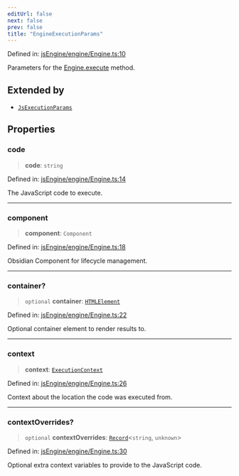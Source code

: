 ```yaml
---
editUrl: false
next: false
prev: false
title: "EngineExecutionParams"
---
```


Defined in: [jsEngine/engine/Engine.ts:10](https://github.com/mProjectsCode/obsidian-js-engine-plugin/blob/fff05749aaa23f9a775003f5828b7e747db4ed95/jsEngine/engine/Engine.ts#L10)

Parameters for the [Engine.execute](../../../../../obsidian-js-engine-plugin-docs/api/classes/engine/#execute) method.

## Extended by

- [`JsExecutionParams`](/obsidian-js-engine-plugin-docs/api/interfaces/jsexecutionparams/)

## Properties

### code

> **code**: `string`

Defined in: [jsEngine/engine/Engine.ts:14](https://github.com/mProjectsCode/obsidian-js-engine-plugin/blob/fff05749aaa23f9a775003f5828b7e747db4ed95/jsEngine/engine/Engine.ts#L14)

The JavaScript code to execute.

***

### component

> **component**: `Component`

Defined in: [jsEngine/engine/Engine.ts:18](https://github.com/mProjectsCode/obsidian-js-engine-plugin/blob/fff05749aaa23f9a775003f5828b7e747db4ed95/jsEngine/engine/Engine.ts#L18)

Obsidian Component for lifecycle management.

***

### container?

> `optional` **container**: [`HTMLElement`](https://developer.mozilla.org/docs/Web/API/HTMLElement)

Defined in: [jsEngine/engine/Engine.ts:22](https://github.com/mProjectsCode/obsidian-js-engine-plugin/blob/fff05749aaa23f9a775003f5828b7e747db4ed95/jsEngine/engine/Engine.ts#L22)

Optional container element to render results to.

***

### context

> **context**: [`ExecutionContext`](/obsidian-js-engine-plugin-docs/api/type-aliases/executioncontext/)

Defined in: [jsEngine/engine/Engine.ts:26](https://github.com/mProjectsCode/obsidian-js-engine-plugin/blob/fff05749aaa23f9a775003f5828b7e747db4ed95/jsEngine/engine/Engine.ts#L26)

Context about the location the code was executed from.

***

### contextOverrides?

> `optional` **contextOverrides**: [`Record`](https://www.typescriptlang.org/docs/handbook/utility-types.html#recordkeys-type)\<`string`, `unknown`\>

Defined in: [jsEngine/engine/Engine.ts:30](https://github.com/mProjectsCode/obsidian-js-engine-plugin/blob/fff05749aaa23f9a775003f5828b7e747db4ed95/jsEngine/engine/Engine.ts#L30)

Optional extra context variables to provide to the JavaScript code.
